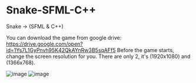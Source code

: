 # Snake-SFML-C++
Snake -> (SFML & C++)

You can download the game from google drive: https://drive.google.com/open?id=1Ys7L1GyPnvh95K42QkAYnRw3B5sqAFf5
Before the game starts, change the screen resolution for you. There are only 2, it's (1920х1080) and (1366х768).

![image](https://user-images.githubusercontent.com/39457745/40917143-7a802d88-6802-11e8-92c0-2358743a4f0a.png)
![image](https://user-images.githubusercontent.com/39457745/40917155-83303a2c-6802-11e8-931a-7856b9c5f6b7.png)
